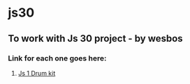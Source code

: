 # js30
## To work with Js 30 project - by wesbos

### Link for each one goes here:

1. [Js 1 Drum kit](https://30-js.netlify.app/js1-drumkit/)
